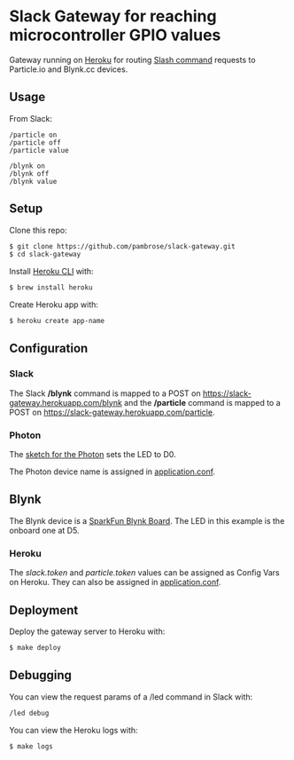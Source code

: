 # Slack Gateway for reaching microcontroller GPIO values

Gateway running on [Heroku](https://www.heroku.com/) for routing [Slash command](https://api.slack.com/slash-commands)
requests to Particle.io and Blynk.cc devices.

## Usage

From Slack:

```
/particle on
/particle off
/particle value

/blynk on
/blynk off
/blynk value
```

## Setup

Clone this repo:

```bash
$ git clone https://github.com/pambrose/slack-gateway.git
$ cd slack-gateway
```

Install [Heroku CLI](https://devcenter.heroku.com/articles/heroku-command) with:

```bash
$ brew install heroku
```

Create Heroku app with:

```bash
$ heroku create app-name
```

## Configuration

### Slack

The Slack **/blynk** command is mapped to a POST on https://slack-gateway.herokuapp.com/blynk
and the **/particle** command is mapped to a POST on https://slack-gateway.herokuapp.com/particle.


### Photon

The [sketch for the Photon](https://github.com/pambrose/slack-gateway/blob/master/photon/led.ino) sets the LED to D0.

The Photon device name is assigned in [application.conf](https://github.com/pambrose/slack-gateway/blob/master/src/main/resources/application.conf).

## Blynk

The Blynk device is a [SparkFun Blynk Board](https://www.sparkfun.com/products/13794). The LED in this example is the
onboard one at D5.

### Heroku

The *slack.token* and *particle.token* values can be assigned as Config Vars on Heroku. They can
also be assigned in
[application.conf](https://github.com/pambrose/slack-gateway/blob/master/src/main/resources/application.conf).


## Deployment

Deploy the gateway server to Heroku with:

```bash
$ make deploy
```

## Debugging

You can view the request params of a /led command in Slack with:

```bash
/led debug
```

You can view the Heroku logs with:

```bash
$ make logs
```


